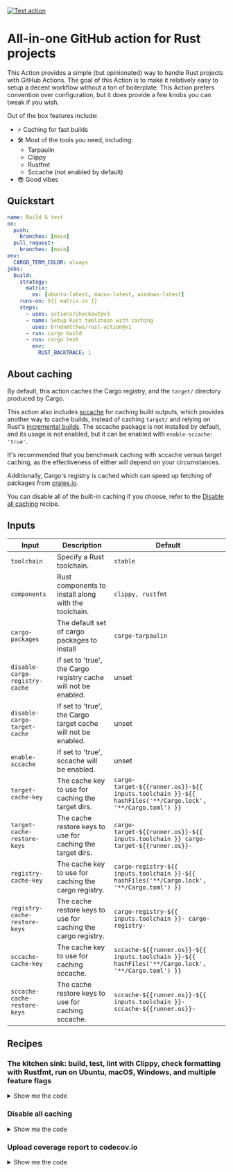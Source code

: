 [![Test action](https://github.com/brndnmtthws/rust-action/actions/workflows/test.yml/badge.svg)](https://github.com/brndnmtthws/rust-action/actions/workflows/test.yml)

# All-in-one GitHub action for Rust projects

This Action provides a simple (but opinionated) way to handle Rust projects with GitHub Actions.
The goal of this Action is to make it relatively easy to setup a decent
workflow without a ton of boilerplate. This Action prefers convention over
configuration, but it does provide a few knobs you can tweak if you wish.

Out of the box features include:

- ⚡️ Caching for fast builds
- 🛠️ Most of the tools you need, including:
  - Tarpaulin
  - Clippy
  - Rustfmt
  - Sccache (not enabled by default)
- 😎 Good vibes

## Quickstart

```yaml
name: Build & test
on:
  push:
    branches: [main]
  pull_request:
    branches: [main]
env:
  CARGO_TERM_COLOR: always
jobs:
  build:
    strategy:
      matrix:
        os: [ubuntu-latest, macos-latest, windows-latest]
    runs-on: ${{ matrix.os }}
    steps:
      - uses: actions/checkout@v3
      - name: Setup Rust toolchain with caching
        uses: brndnmtthws/rust-action@v1
      - run: cargo build
      - run: cargo test
        env:
          RUST_BACKTRACE: 1
```

## About caching

By default, this action caches the Cargo registry, and the `target/` directory
produced by Cargo.

This action also includes [sccache](https://github.com/mozilla/sccache) for
caching build outputs, which provides another way to cache builds, instead of
caching `target/` and relying on Rust's [incremental
builds](https://blog.rust-lang.org/2016/09/08/incremental.html). The sccache
package is not installed by default, and its usage is not enabled, but it can be
enabled with `enable-sccache: 'true'`.

It's recommended that you benchmark caching with sccache versus target caching,
as the effectiveness of either will depend on your circumstances.

Additionally, Cargo's registry is cached which can speed up fetching of
packages from [crates.io](https://crates.io/).

You can disable all of the built-in caching if you choose, refer to the
[Disable all caching](#disable-all-caching) recipe.

## Inputs

| Input | Description | Default |
|---|---|---|
| `toolchain` | Specify a Rust toolchain. | `stable` |
| `components` | Rust components to install along with the toolchain. | `clippy, rustfmt` |
| `cargo-packages` | The default set of cargo packages to install | `cargo-tarpaulin` |
| `disable-cargo-registry-cache` | If set to 'true', the Cargo registry cache will not be enabled. | unset |
| `disable-cargo-target-cache` | If set to 'true', the Cargo target cache will not be enabled. | unset |
| `enable-sccache` | If set to 'true', sccache will be enabled. | unset |
| `target-cache-key` | The cache key to use for caching the target dirs. | `cargo-target-${{runner.os}}-${{ inputs.toolchain }}-${{ hashFiles('**/Cargo.lock', '**/Cargo.toml') }}` |
| `target-cache-restore-keys` | The cache restore keys to use for caching the target dirs. | `cargo-target-${{runner.os}}-${{ inputs.toolchain }} cargo-target-${{runner.os}}-` |
| `registry-cache-key` | The cache key to use for caching the cargo registry. | `cargo-registry-${{ inputs.toolchain }}-${{ hashFiles('**/Cargo.lock', '**/Cargo.toml') }}` |
| `registry-cache-restore-keys` | The cache restore keys to use for caching the cargo registry. | `cargo-registry-${{ inputs.toolchain }}- cargo-registry-` |
| `sccache-cache-key` | The cache key to use for caching sccache. | `sccache-${{runner.os}}-${{ inputs.toolchain }}-${{ hashFiles('**/Cargo.lock', '**/Cargo.toml') }}` |
| `sccache-cache-restore-keys` | The cache restore keys to use for caching sccache. | `sccache-${{runner.os}}-${{ inputs.toolchain }}- sccache-${{runner.os}}-` |

## Recipes

### The kitchen sink: build, test, lint with Clippy, check formatting with Rustfmt, run on Ubuntu, macOS, Windows, and multiple feature flags

<details>
  <summary>Show me the code</summary>

```yaml
name: Build & test

on:
  push:
    branches: [main]
  pull_request:
    branches: [main]

env:
  CARGO_TERM_COLOR: always

concurrency:
  group: ${{ github.workflow }}-${{ github.ref }}
  cancel-in-progress: true

jobs:
  build:
    strategy:
      matrix:
        rust-toolchain:
          - stable
          - beta
          - nightly
        features:
          - serde
          - default
        os:
          - ubuntu-latest
          - macos-latest
          - windows-latest
    runs-on: ${{ matrix.os }}
    steps:
      - uses: actions/checkout@v3
      - name: Setup ${{ matrix.rust-toolchain }} Rust toolchain with caching
        uses: brndnmtthws/rust-action@v1
        with:
          toolchain: ${{ matrix.rust-toolchain }}
      - run: cargo build --features ${{ matrix.features }}
      - run: cargo test --features ${{ matrix.features }}
        env:
          RUST_BACKTRACE: 1
      - run: cargo fmt --all -- --check
      - run: cargo clippy --features ${{ matrix.features }} -- -D warnings
```

</details>

### Disable all caching

<details>
  <summary>Show me the code</summary>

```yaml
- uses: brndnmtthws/rust-action@v1
  with:
    disable-cargo-registry-cache: 'true'
    disable-cargo-target-cache: 'true'
    enable-sccache: 'false'
```

</details>

### Upload coverage report to codecov.io

<details>
  <summary>Show me the code</summary>

```yaml
name: Coverage

on:
  push:
    branches: [main]
  pull_request:
    branches: [main]

concurrency:
  group: ${{ github.workflow }}-${{ github.ref }}
  cancel-in-progress: true

jobs:
  test:
    name: coverage
    runs-on: ubuntu-latest
    steps:
      - name: Checkout repository
        uses: actions/checkout@v3
      - name: Setup nightly Rust toolchain with caching
        uses: brndnmtthws/rust-action@v1
        with:
          toolchain: nightly
      - run: cargo tarpaulin --features nightly --out Xml
      - name: Upload to codecov.io
        uses: codecov/codecov-action@v3
        with:
          fail_ci_if_error: true
```

</details>
